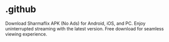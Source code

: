 # .github
Download Sharmaflix APK (No Ads) for Android, iOS, and PC. Enjoy uninterrupted streaming with the latest version. Free download for seamless viewing experience.
